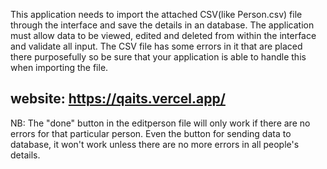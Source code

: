 This application needs to import the attached CSV(like Person.csv) file through the interface and save the
details in an database.
The application must allow data to be viewed, edited and deleted from within the interface and
validate all input. The CSV file has some errors in it that are placed there purposefully so be
sure that your application is able to handle this when importing the file.

## website: https://qaits.vercel.app/

NB: The "done" button in the editperson file will only work if there are no errors for that particular person. Even the button for sending data to database, it won't work unless there are no more errors in all people's details.

